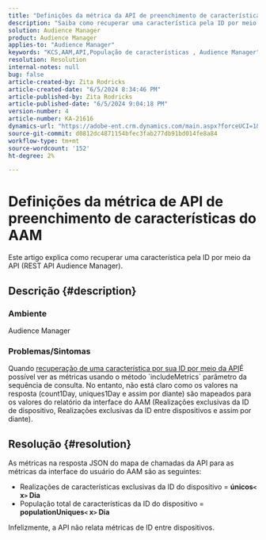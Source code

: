 ```yaml
---
title: "Definições da métrica da API de preenchimento de características do AAM"
description: "Saiba como recuperar uma característica pela ID por meio da API."
solution: Audience Manager
product: Audience Manager
applies-to: "Audience Manager"
keywords: "KCS,AAM,API,População de características , Audience Manager"
resolution: Resolution
internal-notes: null
bug: false
article-created-by: Zita Rodricks
article-created-date: "6/5/2024 8:34:46 PM"
article-published-by: Zita Rodricks
article-published-date: "6/5/2024 9:04:18 PM"
version-number: 4
article-number: KA-21616
dynamics-url: "https://adobe-ent.crm.dynamics.com/main.aspx?forceUCI=1&pagetype=entityrecord&etn=knowledgearticle&id=8689c707-7b23-ef11-840a-000d3a372703"
source-git-commit: d0812dc4871154bfec3fab277db91bd014fe8a84
workflow-type: tm+mt
source-wordcount: '152'
ht-degree: 2%

---
```


# Definições da métrica de API de preenchimento de características do AAM


Este artigo explica como recuperar uma característica pela ID por meio da API (REST API Audience Manager).

## Descrição {#description}


### Ambiente

Audience Manager

### Problemas/Sintomas

Quando [recuperação de uma característica por sua ID por meio da API](https://bank.demdex.com/portal/swagger/index.html#/Traits%20API/get_traits__sid_)É possível ver as métricas usando o método `includeMetrics` parâmetro da sequência de consulta. No entanto, não está claro como os valores na resposta (count1Day, uniques1Day e assim por diante) são mapeados para os valores do relatório da interface do AAM (Realizações exclusivas da ID de dispositivo, Realizações exclusivas da ID entre dispositivos e assim por diante).


## Resolução {#resolution}


As métricas na resposta JSON do mapa de chamadas da API para as métricas da interface do usuário do AAM são as seguintes:

- Realizações de características exclusivas da ID do dispositivo = <b>únicos`<` x`>` Dia</b>
- População total de características da ID do dispositivo = <b>populationUniques`<` x`>` Dia</b>


Infelizmente, a API não relata métricas de ID entre dispositivos.
